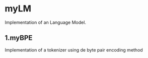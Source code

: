 # myLM
Implementation of an Language Model.

## 1.myBPE
Implementation of a tokenizer using de byte pair encoding method
